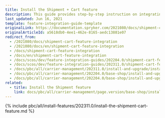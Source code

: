```yaml
---
title: Install the Shipment + Cart feature
description: This guide provides step-by-step instruction on integrating Shipment + Cart feature into the Spryker-based project.
last_updated: Jun 16, 2021
template: feature-integration-guide-template
originalLink: https://documentation.spryker.com/2021080/docs/shipment-cart-feature-integration
originalArticleId: a5618db0-4ee1-462e-8165-aedc13881e07
redirect_from:
  - /2021080/docs/shipment-cart-feature-integration
  - /2021080/docs/en/shipment-cart-feature-integration
  - /docs/shipment-cart-feature-integration
  - /docs/en/shipment-cart-feature-integration
  - /docs/scos/dev/feature-integration-guides/202204.0/shipment-cart-feature-integration.html
  - /docs/scos/dev/feature-integration-guides/202311.0/shipment-cart-feature-integration.html
  - /docs/pbc/all/carrier-management/202311.0/install-and-upgrade/install-the-shipment-feature.html
  - /docs/pbc/all/carrier-management/202204.0/base-shop/install-and-upgrade/install-features/install-the-shipment-cart-feature.html
  - /docs/pbc/all/carrier-management/202204.0/base-shop/install-and-upgrade/install-features/install-the-shipment-feature.html
related:
  - title: Install the Shipment feature
    link: docs/pbc/all/carrier-management/page.version/base-shop/install-and-upgrade/install-features/install-the-shipment-feature.html
---
```


{% include pbc/all/install-features/202311.0/install-the-shipment-cart-feature.md %} <!-- To edit, see /_includes/pbc/all/install-features/202311.0/install-the-shipment-cart-feature.md -->
